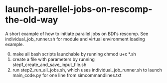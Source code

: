 # launch-parellel-jobs-on-rescomp-the-old-way

A short example of how to initiate parallel jobs on BDI's rescomp. See individual_job_runner.sh for module and virtual environment loading example.

0. make all bash scripts launchable by running chmod u+x *.sh 
1. create a file with parameters by running step1_create_and_save_input_file.sh
2. run step2_run_all_jobs.sh, which uses individual_job_runner.sh to launch main_code.py for one line from simcommandlines.txt
